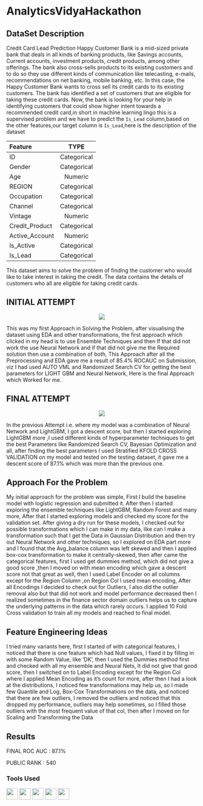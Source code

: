 # AnalyticsVidyaHackathon

## DataSet Description
Credit Card Lead Prediction
Happy Customer Bank is a mid-sized private bank that deals in all kinds of banking products, like Savings accounts, Current accounts, investment products, credit products, among other offerings.
The bank also cross-sells products to its existing customers and to do so they use different kinds of communication like telecasting, e-mails, recommendations on net banking, mobile banking, etc.
In this case, the Happy Customer Bank wants to cross sell its credit cards to its existing customers. The bank has identified a set of customers that are eligible for taking these credit cards.
Now, the bank is looking for your help in identifying customers that could show higher intent towards a recommended credit card,in short in machine learning lingo
this is a supervised problem and we have to predict the `Is_Lead` column,based on the other features,our target column is `Is_Lead`,here is the description of the dataset

| Feature        | TYPE   |
| :------------- | :----------: | 
|  ID | Categorical   | 
| Gender   | Categorical |
|  Age | Numeric   | 
| REGION   | Categorical |
|  Occupation | Categorical   | 
| Channel   | Categorical |
|  Vintage | Numeric   | 
| Credit_Product   | Categorical |
|  Active_Account | Numeric   | 
| Is_Active   | Categorical |
| Is_Lead   | Categorical |



This dataset aims to solve the problem of finding the customer who would like to take
interest in taking the credit. The data contains the details of customers who all are eligible
for taking credit cards.

## INITIAL ATTEMPT 

<p align = "center">
   <img src="https://github.com/mv1249/AnalyticsVidyaHackathon/blob/main/images/1.PNG">
</p>

This was my first Approach in Solving the Problem, after visualising the dataset using EDA
and other transformations, the first approach which clicked in my head is to use Ensemble
Techniques and then If that did not work the use Neural Network and if that did not give
me the Required solution then use a combination of both, This Approach after all the Preprocessing and EDA gave me a result of 85.4% ROCAUC on Submission, viz I had used
AUTO VML and Randomized Search CV for getting the best parameters for LIGHT GBM and
Neural Network, Here is the final Approach which Worked for me.

## FINAL ATTEMPT

<p align = "center">
   <img src="https://github.com/mv1249/AnalyticsVidyaHackathon/blob/main/images/2.PNG">
</p>

In the previous Attempt i.e. where my model was a combination of Neural Network and
LightGBM, I got a descent score, but then I started exploring LightGBM more ,I used
different kinds of hyperparameter techniques to get the best Parameters like Randomized
Search CV, Bayesian Optimization and all, after finding the best parameters I used
Stratified KFOLD CROSS VALIDATION on my model and tested on the testing dataset, it
gave me a descent score of 87.1% which was more than the previous one.

## Approach For the Problem

My initial approach for the problem was simple, First I build the baseline model with
logistic regression and submitted it. After then I started exploring the ensemble
techniques like LightGBM, Random Forest and many more, After that I started exploring
models and checked my score for the validation set. After giving a dry run for these
models, I checked out for possible transformations which I can make in my data, like can I
make a transformation such that I get the Data in Gaussian Distribution and then try out
Neural Network and other techniques, so I explored on EDA part more and I found that
the Avg_balance column was left skewed and then I applied box-cox transformation to
make it centrally-skewed, then after came the categorical features, first I used get
dummies method, which did not give a good score ,then I moved on with mean encoding
which gave a descent score not that great as well, then I used Label Encoder on all
columns except for the Region Column ,on Region Col I used mean encoding, After all
Encodings I decided to check out for Outliers, I also did the outlier removal also but that
did not work and model performance decreased then I realized sometimes in the finance
sector domain outliers helps us to capture the underlying patterns in the data which rarely
occurs. I applied 10 Fold Cross validation to train all my models and reached to final
model.


## Feature Engineering Ideas

I tried many variants here, first I started of with categorical features, I noticed that there
is one feature which had Null values, I fixed it by filling in with some Random Value, like
‘DK’, then I used the Dummies method first and checked with all my ensemble and Neural
Nets, It did not give that good score, then I switched on to Label Encoding except for the
Region Col where I applied Mean Encoding as it’s count for more, after then I had a look at
the distributions, I noticed few transformations may help us, so I made few Quantile and
Log, Box-Cox Transformations on the data, and noticed that there are few outliers, I
removed the outliers and noticed that this dropped my performance, outliers may help
sometimes, so I filled those outliers with the most frequent value of that col, then after I
moved on for Scaling and Transforming the Data


## Results

FINAL ROC AUC : 87.1%

PUBLIC RANK :  540



### Tools Used
 
 <code><img height="30" src="https://raw.githubusercontent.com/numpy/numpy/7e7f4adab814b223f7f917369a72757cd28b10cb/branding/icons/numpylogo.svg"></code>
<code><img height="30" src="https://raw.githubusercontent.com/pandas-dev/pandas/761bceb77d44aa63b71dda43ca46e8fd4b9d7422/web/pandas/static/img/pandas.svg"></code>
<code><img height="30" src="https://matplotlib.org/_static/logo2.svg"></code>
<code><img height="30" src="https://upload.wikimedia.org/wikipedia/commons/thumb/0/05/Scikit_learn_logo_small.svg/1280px-Scikit_learn_logo_small.svg.png"></code>
<code><img height="30" src="https://statisfaction.files.wordpress.com/2016/06/plotly_logo_for_digital_final_6.png?w=359&resize=359%2C400#038;h=400"></code>


